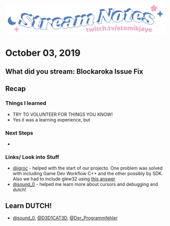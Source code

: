 [![atomikjaye Stream Notes](https://raw.githubusercontent.com/atomikjaye/Stream-Notes/master/assets/twitch-panelStream-Notes.png)](http://www.twitch.tv/atomikjaye)
# October 03, 2019

## What did you stream: Blockaroka Issue Fix

## Recap


### Things I learned
- TRY TO VOLUNTEER FOR THINGS YOU KNOW!
- Yes it was a learning experience, but

### Next Steps
- 

### Links/ Look into Stuff
- [@igroc](http://www.twitch.tv/igroc) - helped with the start of our projecto. One problem was solved with including Game Dev Workflow C++ and the other possibly by SDK. Also we had to include glew32 using [this answer](https://stackoverflow.com/questions/16978418/cannot-open-file-glew32-lib)
- [@sound_0](http://www.twitch.tv/sound_0) - helped me learn more about cursors and debugging and dutch!


## Learn DUTCH!
- [@sound_0](http://www.twitch.tv/sound_0), [@D3D1CAT3D](http://www.twitch.tv/D3D1CAT3D), [@Der_Programmfehler](http://www.twitch.tv/Der_Programmfehler)